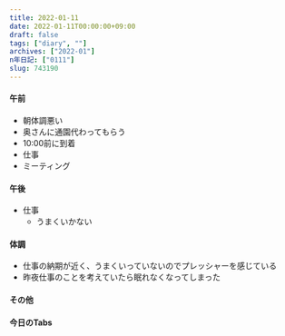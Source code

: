 ```yaml
---
title: 2022-01-11
date: 2022-01-11T00:00:00+09:00
draft: false
tags: ["diary", ""]
archives: ["2022-01"]
n年日記: ["0111"]
slug: 743190
---
```

#### 午前
- 朝体調悪い
- 奥さんに通園代わってもらう
- 10:00前に到着
- 仕事
- ミーティング
#### 午後
- 仕事
  -  うまくいかない
#### 体調
- 仕事の納期が近く、うまくいっていないのでプレッシャーを感じている
- 昨夜仕事のことを考えていたら眠れなくなってしまった
#### その他

#### 今日のTabs
